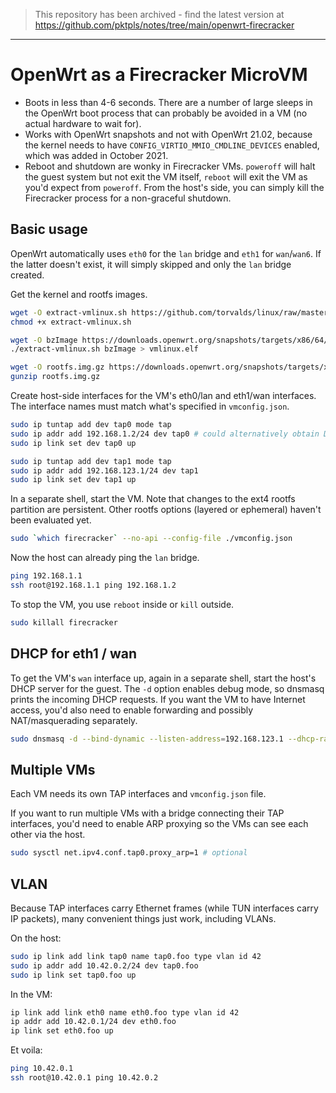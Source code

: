 
> This repository has been archived - find the latest version at https://github.com/pktpls/notes/tree/main/openwrt-firecracker

---

# OpenWrt as a Firecracker MicroVM

- Boots in less than 4-6 seconds. There are a number of large sleeps in the OpenWrt boot process that can probably be avoided in a VM (no actual hardware to wait for).
- Works with OpenWrt snapshots and not with OpenWrt 21.02, because the kernel needs to have `CONFIG_VIRTIO_MMIO_CMDLINE_DEVICES` enabled, which was added in October 2021.
- Reboot and shutdown are wonky in Firecracker VMs. `poweroff` will halt the guest system but not exit the VM itself, `reboot` will exit the VM as you'd expect from `poweroff`. From the host's side, you can simply kill the Firecracker process for a non-graceful shutdown.

## Basic usage

OpenWrt automatically uses `eth0` for the `lan` bridge and `eth1` for `wan`/`wan6`. If the latter doesn't exist, it will simply skipped and only the `lan` bridge created.

Get the kernel and rootfs images.
```sh
wget -O extract-vmlinux.sh https://github.com/torvalds/linux/raw/master/scripts/extract-vmlinux
chmod +x extract-vmlinux.sh

wget -O bzImage https://downloads.openwrt.org/snapshots/targets/x86/64/openwrt-x86-64-generic-kernel.bin
./extract-vmlinux.sh bzImage > vmlinux.elf

wget -O rootfs.img.gz https://downloads.openwrt.org/snapshots/targets/x86/64/openwrt-x86-64-generic-ext4-rootfs.img.gz
gunzip rootfs.img.gz
```

Create host-side interfaces for the VM's eth0/lan and eth1/wan interfaces. The interface names must match what's specified in `vmconfig.json`.
```sh
sudo ip tuntap add dev tap0 mode tap
sudo ip addr add 192.168.1.2/24 dev tap0 # could alternatively obtain DHCP lease
sudo ip link set dev tap0 up

sudo ip tuntap add dev tap1 mode tap
sudo ip addr add 192.168.123.1/24 dev tap1
sudo ip link set dev tap1 up
```

In a separate shell, start the VM. Note that changes to the ext4 rootfs partition are persistent. Other rootfs options (layered or ephemeral) haven't been evaluated yet.

```sh
sudo `which firecracker` --no-api --config-file ./vmconfig.json
```

Now the host can already ping the `lan` bridge.
```sh
ping 192.168.1.1
ssh root@192.168.1.1 ping 192.168.1.2
```

To stop the VM, you use `reboot` inside or `kill` outside.
```sh
sudo killall firecracker
```

## DHCP for eth1 / wan

To get the VM's `wan` interface up, again in a separate shell, start the host's DHCP server for the guest. The `-d` option enables debug mode, so dnsmasq prints the incoming DHCP requests. If you want the VM to have Internet access, you'd also need to enable forwarding and possibly NAT/masquerading separately.
```sh
sudo dnsmasq -d --bind-dynamic --listen-address=192.168.123.1 --dhcp-range=192.168.123.10,192.168.123.100
```

## Multiple VMs

Each VM needs its own TAP interfaces and `vmconfig.json` file.

If you want to run multiple VMs with a bridge connecting their TAP interfaces, you'd need to enable ARP proxying so the VMs can see each other via the host.
```sh
sudo sysctl net.ipv4.conf.tap0.proxy_arp=1 # optional
```

## VLAN

Because TAP interfaces carry Ethernet frames (while TUN interfaces carry IP packets), many convenient things just work, including VLANs.

On the host:
```sh
sudo ip link add link tap0 name tap0.foo type vlan id 42
sudo ip addr add 10.42.0.2/24 dev tap0.foo
sudo ip link set tap0.foo up
```

In the VM:
```sh
ip link add link eth0 name eth0.foo type vlan id 42
ip addr add 10.42.0.1/24 dev eth0.foo
ip link set eth0.foo up
```

Et voila:
```sh
ping 10.42.0.1
ssh root@10.42.0.1 ping 10.42.0.2
```
